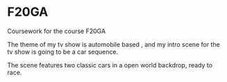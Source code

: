 # F20GA
Coursework for the course F20GA


The theme of my tv show is automobile based , and my intro scene for the tv show is going to be a car sequence.

The scene features two classic cars in a open world backdrop, ready to race.
